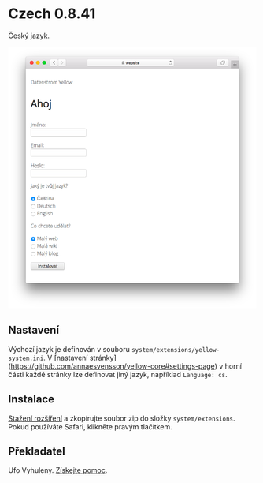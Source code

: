 # Czech 0.8.41

Český jazyk.

<p align="center"><img src="czech-screenshot.png?raw=true" alt="Snímek obrazovky"></p>

## Nastavení

Výchozí jazyk je definován v souboru `system/extensions/yellow-system.ini`. V [nastavení stránky] (https://github.com/annaesvensson/yellow-core#settings-page) v horní části každé stránky lze definovat jiný jazyk, například `Language: cs`.

## Instalace

[Stažení rozšíření](https://github.com/datenstrom/yellow-extensions/raw/main/downloads/czech.zip) 
a zkopírujte soubor zip do složky `system/extensions`. Pokud používáte Safari, klikněte pravým tlačítkem.

## Překladatel

Ufo Vyhuleny. [Získejte pomoc](https://datenstrom.se/yellow/help/).
